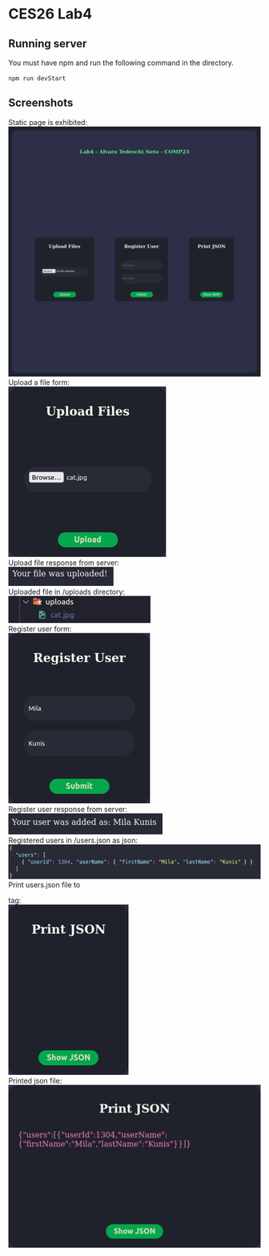 # CES26 Lab4

## Running server

You must have npm and run the following command in the directory. <br/>

    npm run devStart

## Screenshots

Static page is exhibited:<br/>
![Static page](/lab4/screenshots/static_page.png?raw=true 'Static page')<br/>
Upload a file form:<br/>
![Upload file](/lab4/screenshots/upload_file.png?raw=true 'Upload file')<br/>
Upload file response from server:<br/>
![Upload file response](/lab4/screenshots/upload_file_response.png?raw=true 'Upload file response')<br/>
Uploaded file in /uploads directory:<br/>
![Uploaded file](/lab4/screenshots/uploaded_file.png?raw=true 'Uploaded file')<br/>
Register user form:<br/>
![Register user](/lab4/screenshots/register_user.png?raw=true 'Register user')<br/>
Register user response from server:
![Register user response](/lab4/screenshots/register_user_response.png?raw=true 'Register user response')<br/>
Registered users in /users.json as json:<br/>
![Registered user](/lab4/screenshots/registered_user.png?raw=true 'Registered user')<br/>
Print users.json file to <p> tag:<br/>
![Print json](/lab4/screenshots/print_json.png?raw=true 'Print json')<br/>
Printed json file:<br/>
![Printed json](/lab4/screenshots/printed_json.png?raw=true 'Printed json')<br/>
